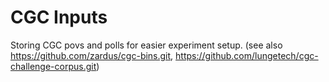# CGC Inputs

Storing CGC povs and polls for easier experiment setup. (see also https://github.com/zardus/cgc-bins.git, https://github.com/lungetech/cgc-challenge-corpus.git)
